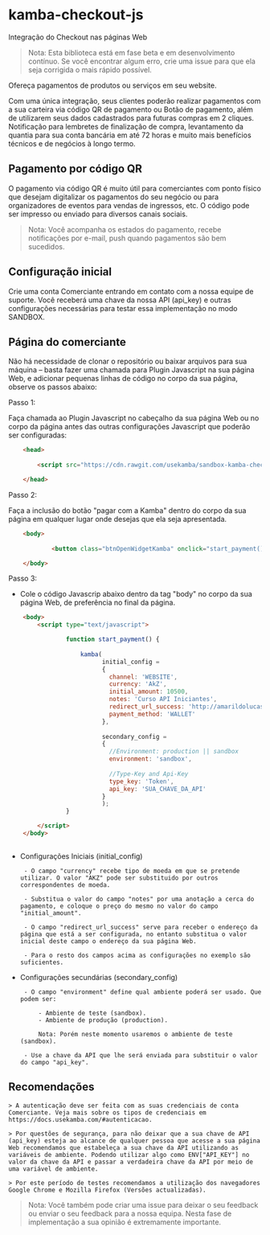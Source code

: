 # kamba-checkout-js

Integração do Checkout nas páginas Web



> Nota: Esta biblioteca está em fase beta e em desenvolvimento contínuo. Se você encontrar algum erro, crie uma issue para que ela seja corrigida o mais rápido possível.

Ofereça pagamentos de produtos ou serviços em seu website.

Com uma única integração, seus clientes poderão realizar pagamentos com a sua carteira via código QR de pagamento ou Botão de pagamento, além de utilizarem seus dados cadastrados para futuras compras em 2 cliques. Notificação para lembretes de finalização de compra, levantamento da quantia para sua conta bancária em até 72 horas e muito mais benefícios técnicos e de negócios à longo termo.


## Pagamento por código QR

O pagamento via código QR é muito útil para comerciantes com ponto físico que desejam digitalizar os pagamentos do seu negócio ou para organizadores de eventos para vendas de ingressos, etc. O código pode ser impresso ou enviado para diversos canais sociais.

> Nota: Você acompanha os estados do pagamento, recebe notificações por e-mail, push quando pagamentos são bem sucedidos.


## Configuração inicial

Crie uma conta Comerciante entrando em contato com a nossa equipe de suporte. Você receberá uma chave da nossa API (api_key) e outras configurações necessárias para testar essa implementação no modo SANDBOX.


## Página do comerciante

Não há necessidade de clonar o repositório ou baixar arquivos para sua máquina – basta fazer uma chamada para Plugin Javascript na sua página Web, e adicionar pequenas linhas de código no corpo da sua página, observe os passos abaixo:

Passo 1:

Faça chamada ao Plugin Javascript no cabeçalho da sua página Web ou no corpo da página antes das outras configurações Javascript que poderão ser configuradas:

```html
	<head>     
	      
	    <script src="https://cdn.rawgit.com/usekamba/sandbox-kamba-checkout-js/master/kamba-checkout.js" charset="utf-8"></script>

	</head>
```
Passo 2:

Faça a inclusão do botão "pagar com a Kamba" dentro do corpo da sua página em qualquer lugar onde desejas que ela seja apresentada. 

```html
	<body>
		
    		<button class="btnOpenWidgetKamba" onclick="start_payment()"></button>

	</body>
```

Passo 3:

 - Cole o código Javascrip abaixo dentro da tag "body" no corpo da sua página Web, de preferência no final da página.

```html
	<body>
	 	<script type="text/javascript">

		       	function start_payment() {
		      
			        kamba(
			              initial_config =
			              { 
			                channel: 'WEBSITE',
			                currency: 'AkZ',
			                initial_amount: 10500,
			                notes: 'Curso API Iniciantes',
			                redirect_url_success: 'http://amarildolucas.com/curso/api-iniciantes',
			                payment_method: 'WALLET'
			              },
			             
			              secondary_config = 
			              {
							//Environment: production || sandbox
							environment: 'sandbox',
							
							//Type-Key and Api-Key
							type_key: 'Token',
			                api_key: 'SUA_CHAVE_DA_API'
			              }
			              );
			    }

	    </script>
	</body>
	
```

 - Configurações Iniciais (initial_config)

 		- O campo "currency" recebe tipo de moeda em que se pretende utilizar. O valor "AKZ" pode ser substituido por outros correspondentes de moeda.

		- Substitua o valor do campo "notes" por uma anotação a cerca do pagamento, e coloque o preço do mesmo no valor do campo "initial_amount".

		- O campo "redirect_url_success" serve para receber o endereço da página que está a ser configurada, no entanto substitua o valor inicial deste campo o endereço da sua página Web.

		- Para o resto dos campos acima as configurações no exemplo são suficientes.

 - Configurações secundárias (secondary_config)

		- O campo "environment" define qual ambiente poderá ser usado. Que podem ser:

		 	- Ambiente de teste (sandbox).
		 	- Ambiente de produção (production).

		 	Nota: Porém neste momento usaremos o ambiente de teste (sandbox).

		- Use a chave da API que lhe será enviada para substituir o valor do campo "api_key".


	
## Recomendações

	> A autenticação deve ser feita com as suas credenciais de conta Comerciante. Veja mais sobre os tipos de credenciais em https://docs.usekamba.com/#autenticacao.

	> Por questões de segurança, para não deixar que a sua chave de API (api_key) esteja ao alcance de qualquer pessoa que acesse a sua página Web recomendamos que estabeleça a sua chave da API utilizando as variáveis de ambiente. Podendo utilizar algo como ENV["API_KEY"] no valor da chave da API e passar a verdadeira chave da API por meio de uma variável de ambiente.

	> Por este período de testes recomendamos a utilização dos navegadores Google Chrome e Mozilla Firefox (Versões actualizadas).


> Nota: Você também pode criar uma issue para deixar o seu feedback ou enviar o seu feedback para a nossa equipa. Nesta fase de implementação a sua opinião é extremamente importante.